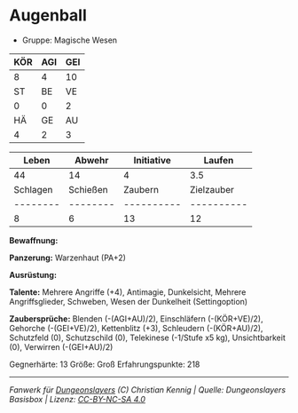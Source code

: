 # Augenball  
- Gruppe: Magische Wesen  

| KÖR | AGI | GEI |  
| --- | --- | --- |  
| 8   | 4   | 10  |
| ST  | BE  | VE  |  
| 0   | 0   | 2   |
| HÄ  | GE  | AU  |  
| 4   | 2   | 3   |


| Leben    | Abwehr   | Initiative | Laufen     |
| -------- | -------- | ---------- | ---------- |
| 44       | 14       | 4          | 3.5        |
| Schlagen | Schießen | Zaubern    | Zielzauber |
| -------- | -------- | ---------- | ---------- |
| 8        | 6        | 13         | 12         |

**Bewaffnung:**


**Panzerung:**
Warzenhaut (PA+2)

**Ausrüstung:**


**Talente:**
Mehrere Angriffe (+4), Antimagie, Dunkelsicht, Mehrere Angriffsglieder, Schweben, Wesen der Dunkelheit (Settingoption)

**Zaubersprüche:**
Blenden (-(AGI+AU)/2), Einschläfern (-(KÖR+VE)/2), Gehorche (-(GEI+VE)/2), Kettenblitz (+3), Schleudern (-(KÖR+AU)/2), Schutzfeld (0), Schutzschild (0), Telekinese (-1/Stufe x5 kg), Unsichtbarkeit (0), Verwirren (-(GEI+AU)/2)

Gegnerhärte: 13
Größe: Groß
Erfahrungspunkte: 218



___
*Fanwerk für [Dungeonslayers](https://www.dungeonslayers.net/) (C) Christian Kennig | Quelle: Dungeonslayers Basisbox | Lizenz: [CC-BY-NC-SA 4.0](https://creativecommons.org/licenses/by-nc-sa/4.0/deed.de)*